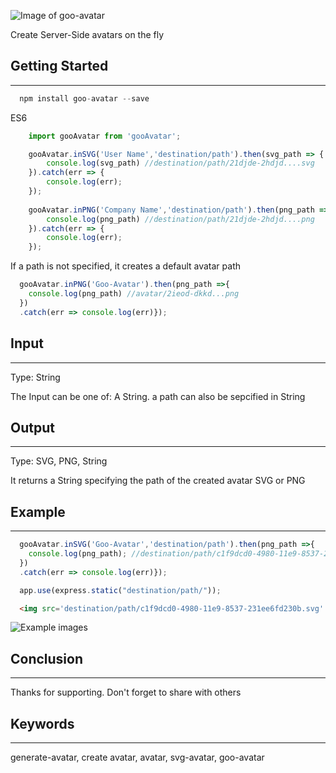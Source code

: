 ![Image of goo-avatar](https://github.com/vicksEmmanuel/goo-avatar/raw/master/public/goo-avatar.PNG)

Create Server-Side avatars on the fly

## Getting Started
--------------------------------------------------------------

```javascript
  npm install goo-avatar --save
```

ES6

```javascript
    import gooAvatar from 'gooAvatar';

    gooAvatar.inSVG('User Name','destination/path').then(svg_path => {
        console.log(svg_path) //destination/path/21djde-2hdjd....svg
    }).catch(err => {
        console.log(err);
    });
    
    gooAvatar.inPNG('Company Name','destination/path').then(png_path => {
        console.log(png_path) //destination/path/21djde-2hdjd....png
    }).catch(err => {
        console.log(err);
    });
```

  If a path is not specified, it creates a default avatar path
  
  ```javascript
    gooAvatar.inPNG('Goo-Avatar').then(png_path =>{
      console.log(png_path) //avatar/2ieod-dkkd...png
    })
    .catch(err => console.log(err)});
  ```
  ## Input
  ---------
  Type: String 
  
  The Input can be one of: A String. a path can also be sepcified in String
  
  ## Output
  ----------
  Type: SVG, PNG, String
  
  It returns a String specifying the path of the created avatar SVG or PNG
  
  
  ## Example
  -----------
  
  ```javascript
    gooAvatar.inSVG('Goo-Avatar','destination/path').then(png_path =>{
      console.log(png_path); //destination/path/c1f9dcd0-4980-11e9-8537-231ee6fd230b.svg
    })
    .catch(err => console.log(err)});
  ```
  
  ```javascript
    app.use(express.static("destination/path/"));
  ```
  
  ```html
    <img src='destination/path/c1f9dcd0-4980-11e9-8537-231ee6fd230b.svg' style="width:100%;height:100%; border-radius:50%"/>
  ```
  
 ![Example images](https://github.com/vicksEmmanuel/goo-avatar/raw/master/public/example-avatar.PNG)
  
  
  ## Conclusion
  -----------
  
  Thanks for supporting. Don't forget to share with others
  
  
  ## Keywords
  ---------
  
  generate-avatar, create avatar, avatar, svg-avatar, goo-avatar